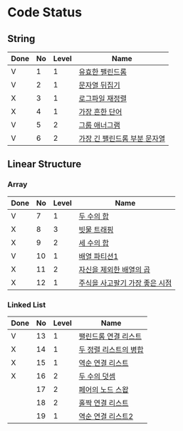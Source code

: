 # Code Status

## String
| Done | No   | Level | Name                                                         |
| ---- | :--- | ----- | ------------------------------------------------------------ |
| V    | 1    | 1     | [유효한 팰린드롬](https://leetcode.com/problems/valid-palindrome/description/) |
| V    | 2    | 1     | [문자열 뒤집기](https://leetcode.com/problems/reverse-string/description/) |
| X    | 3    | 1     | [로그파일 재정렬](https://leetcode.com/problems/reorder-data-in-log-files/description/) |
| X    | 4    | 1     | [가장 흔한 단어](https://leetcode.com/problems/most-common-word/description/) |
| V    | 5    | 2     | [그룹 애너그램](https://leetcode.com/problems/group-anagrams/description/) |
| V    | 6    | 2     | [가장 긴 팰린드롬 부분 문자열](https://leetcode.com/problems/longest-palindromic-substring/description/) |


## Linear Structure

### Array
| Done | No   | Level | Name                                                         |
| ---- | :--- | ----- | ------------------------------------------------------------ |
| V    | 7    | 1     | [두 수의 합](https://leetcode.com/problems/two-sum/description/) |
| X    | 8    | 3     | [빗물 트래핑](https://leetcode.com/problems/trapping-rain-water/description/) |
| X    | 9    | 2     | [세 수의 합](https://leetcode.com/problems/3sum/description/) |
| V    | 10    | 1     | [배열 파티션1](https://leetcode.com/problems/array-partition/description/) |
| X    | 11    | 2     | [자신을 제외한 배열의 곱](https://leetcode.com/problems/product-of-array-except-self/description/) |
| X    | 12    | 1     | [주식을 사고팔기 가장 좋은 시점](https://leetcode.com/problems/best-time-to-buy-and-sell-stock/description/) |


### Linked List
| Done | No   | Level | Name                                                         |
| ---- | :--- | ----- | ------------------------------------------------------------ |
| V    | 13    | 1     | [팰린드롬 연결 리스트](https://leetcode.com/problems/palindrome-linked-list/description/) |
| X    | 14    | 1     | [두 정렬 리스트의 병합](https://leetcode.com/problems/merge-two-sorted-lists/description/) |
| X    | 15    | 1     | [역순 연결 리스트](https://leetcode.com/problems/reverse-linked-list/description/) |
| X    | 16    | 2     | [두 수의 덧셈](https://leetcode.com/problems/add-two-numbers/description/) |
|     | 17    | 2     | [페어의 노드 스왑](https://leetcode.com/problems/swap-nodes-in-pairs/description/) |
|     | 18    | 2     | [홀짝 연결 리스트](https://leetcode.com/problems/odd-even-linked-list/description/) |
|     | 19    | 1     | [역순 연결 리스트2](https://leetcode.com/problems/reverse-linked-list-ii/description/) |